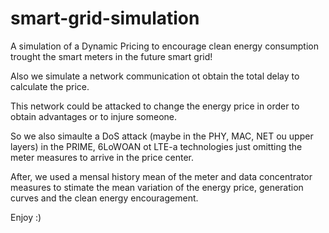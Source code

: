 # smart-grid-simulation
A simulation of a Dynamic Pricing to encourage clean energy consumption trought the smart meters in the future smart grid!

Also we simulate a network communication ot obtain the total delay to calculate the price.

This network could be attacked to change the energy price in order to obtain advantages or to injure someone.

So we also simaulte a DoS attack (maybe in the PHY, MAC, NET ou upper layers) in the PRIME, 6LoWOAN ot LTE-a technologies just omitting the meter measures to arrive in the price center.

After, we used a mensal history mean of the meter and data concentrator measures to stimate the mean variation of the energy price, generation curves and the clean energy encouragement.

Enjoy :)
